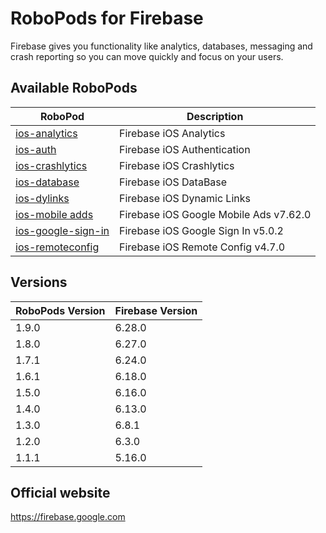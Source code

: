# RoboPods for Firebase

Firebase gives you functionality like analytics, databases, messaging and crash reporting so you can move quickly and focus on your users.

## Available RoboPods

| RoboPod                                  | Description                           |
|------------------------------------------|---------------------------------------|
| [ios-analytics](ios-analytics/)          | Firebase iOS Analytics                |
| [ios-auth](ios-auth/)                    | Firebase iOS Authentication           |
| [ios-crashlytics](ios-crashlytics/)      | Firebase iOS Crashlytics              |
| [ios-database](ios-database/)            | Firebase iOS DataBase                 |
| [ios-dylinks](ios-dylinks/)              | Firebase iOS Dynamic Links            |
| [ios-mobile adds](ios-google-mobile-ads/)| Firebase iOS Google Mobile Ads v7.62.0|
| [ios-google-sign-in](ios-google-sign-in/)| Firebase iOS Google Sign In v5.0.2    |
| [ios-remoteconfig](ios-remoteconfig/)    | Firebase iOS Remote Config v4.7.0     |

## Versions

| RoboPods Version  | Firebase Version    |
|-------------------|---------------------|
| 1.9.0             | 6.28.0              |
| 1.8.0             | 6.27.0              |
| 1.7.1             | 6.24.0              |
| 1.6.1             | 6.18.0              |
| 1.5.0             | 6.16.0              |
| 1.4.0             | 6.13.0              |
| 1.3.0             | 6.8.1               |
| 1.2.0             | 6.3.0               |
| 1.1.1             | 5.16.0              |

## Official website

https://firebase.google.com

